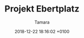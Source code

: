---
layout: post
author: "Tamara"
date:   2018-12-22 18:16:02 +0100
title:  "Projekt Ebertplatz"
text: "..."
imgMin: 
  - "https://raw.githubusercontent.com/Ebertplatz/images/master/22-12-2018-post-4/miniaturen/001.JPG"
  - "https://raw.githubusercontent.com/Ebertplatz/images/master/22-12-2018-post-4/miniaturen/002.JPG"
  - "https://raw.githubusercontent.com/Ebertplatz/images/master/22-12-2018-post-4/miniaturen/004.JPG"
  - "https://raw.githubusercontent.com/Ebertplatz/images/master/22-12-2018-post-4/miniaturen/004.JPG"
  - "https://raw.githubusercontent.com/Ebertplatz/images/master/22-12-2018-post-4/miniaturen/005.JPG"
  - "https://raw.githubusercontent.com/Ebertplatz/images/master/22-12-2018-post-4/miniaturen/006.JPG"
  - "https://raw.githubusercontent.com/Ebertplatz/images/master/22-12-2018-post-4/miniaturen/007.JPG"
  - "https://raw.githubusercontent.com/Ebertplatz/images/master/22-12-2018-post-4/miniaturen/008.JPG"
  - "https://raw.githubusercontent.com/Ebertplatz/images/master/22-12-2018-post-4/miniaturen/009.JPG"
  - "https://raw.githubusercontent.com/Ebertplatz/images/master/22-12-2018-post-4/miniaturen/010.JPG"

imgOrig: 
  - "https://raw.githubusercontent.com/Ebertplatz/images/master/22-12-2018-post-4/originale/001.JPG"
  - "https://raw.githubusercontent.com/Ebertplatz/images/master/22-12-2018-post-4/originale/002.JPG"
  - "https://raw.githubusercontent.com/Ebertplatz/images/master/22-12-2018-post-4/originale/004.JPG"
  - "https://raw.githubusercontent.com/Ebertplatz/images/master/22-12-2018-post-4/originale/004.JPG"
  - "https://raw.githubusercontent.com/Ebertplatz/images/master/22-12-2018-post-4/originale/005.JPG"
  - "https://raw.githubusercontent.com/Ebertplatz/images/master/22-12-2018-post-4/originale/006.JPG"
  - "https://raw.githubusercontent.com/Ebertplatz/images/master/22-12-2018-post-4/originale/007.JPG"
  - "https://raw.githubusercontent.com/Ebertplatz/images/master/22-12-2018-post-4/originale/008.JPG"
  - "https://raw.githubusercontent.com/Ebertplatz/images/master/22-12-2018-post-4/originale/009.JPG"
  - "https://raw.githubusercontent.com/Ebertplatz/images/master/22-12-2018-post-4/originale/010.JPG"
---